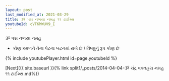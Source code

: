 ```yaml
---
layout: post
last_modified_at: 2021-03-29
title: ૐ પદ્મ નભયા નમહ ૧૧ ટાઈમ્સ
youtubeId: cVTKhWUV9_I
---
```

 
 
 ૐ પદ્મ નભયા નમહ  
 
 -  કોણ કમળને તેના પેટના બટનમાં રાખે છે / વિષ્ણુનું રૂપ કોણ છે 
 
  
 
  
 
 
 
 
 
 


{% include youtubePlayer.html id=page.youtubeId %}
 
[Next]({{ site.baseurl }}{% link  split1/_posts/2014-04-04-ૐ ચંદ્ર વક્તહૃય નમહ ૧૧ ટાઈમ્સ.md%})
 
